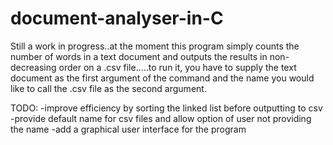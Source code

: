 document-analyser-in-C
======================

Still a work in progress..at the moment this program simply counts the number of words in a text document and outputs the results in non-decreasing order on a .csv file.....to run it, you have to supply the text document as the first argument of the command and the name you would like to call the .csv file as the second argument.

TODO:
	-improve efficiency by sorting the linked list before outputting to csv
	-provide default name for csv files and allow option of user not providing the name
	-add a graphical user interface for the program 
